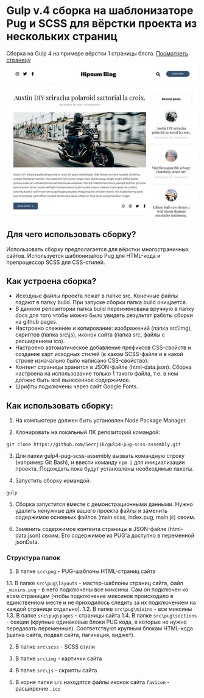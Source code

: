 # Gulp v.4 сборка на шаблонизаторе Pug и SCSS для вёрстки проекта из нескольких страниц

Сборка на Gulp 4 на примере вёрстки 1 страницы блога.
[Посмотреть страницу](https://serrjik.github.io/gulp4-pug-scss-assembly/)
![Скриншот страницы](https://raw.githubusercontent.com/Serrjik/gulp4-pug-scss-assembly/master/page.jpg)

## Для чего использовать сборку?

Использовать сборку предполагается для вёрстки многостраничных сайтов. Используется шаблонизатор Pug для HTML-кода и препроцессор SCSS для CSS-стилей.

## Как устроена сборка?
* Исходные файлы проекта лежат в папке src. Конечные файлы падают в папку build. При запуске сборки папка build очищается.
* В данном репозитории папка build переименована вручную в папку docs для того чтобы можно было увидеть результат работы сборки на github pages.
* Настроено слежение и копирование: изображений (папка src\img), скриптов (папка src\js), иконок сайта (папка src\, файлы с расширением ico).
* Настроено автоматическое добавление префиксов CSS-свойств и создание карт исходных стилей (в каком SCSS-файле и в какой строке изначально было написано CSS-свойство).
* Контент страницы хранится в JSON-файле (html-data.json). Сборка настроена на использование только 1 такого файла, т.е. в нем должно быть всё вынесенное содержимое.
* Шрифты подключены через сайт Google Fonts.

## Как использовать сборку:

1. На компьютере должен быть установлен Node Package Manager.

2. Клонировать на локальный ПК репозиторий командой:

`git clone https://github.com/Serrjik/gulp4-pug-scss-assembly.git`

3. Для папки gulp4-pug-scss-assembly вызвать командную строку (например Git Bash), и ввести команду `npm i` для инициализации проекта. Подождать пока будут установлены необходимые пакеты.

4. Запустить сборку командой:

`gulp`

5. Сборка запустится вместе с демонстрационными данными. Нужно удалить ненужные для вашего проекта файлы и заменить содержимое основных файлов (main.scss, index.pug, main.js) своим.

6. Заменить содержимое контента страницы в JSON-файле (html-data.json) своим. Его содержимое из PUG'а доступно в переменной jsonData.

### Структура папок

1. В папке `src\pug` - PUG-шаблоны HTML-страниц сайта

1.1. В папке `src\pug\layouts` - мастер-шаблоны страниц сайта, файл `_mixins.pug` - в него подключены все миксины. Сам он подключен ко всем страницам (чтобы подключение миксинов происходило в единственном месте и не приходилось следить за их подключением на каждой странице отдельно).
1.2. В папке `src\pug\mixins` - все миксины
1.3. В папке `src\pug\pages` - страницы сайта
1.4. В папке `src\pug\sections` - секции (крупные одинаковые блоки PUG кода, в которые не нужно передавать переменные). Соответствуют крупным блокам HTML-кода (шапка сайта, подвал сайта, пагинация, виджет).

2. В папке `src\scss` - SCSS стили

3. В папке `src\img` - картинки сайта

4. В папке `src\js` - скрипты сайта

5. В корне папки `src` находятся файлы иконок сайта `favicon` - расширение `.ico`
